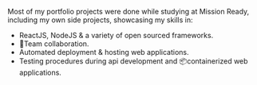 Most of my portfolio projects were done while studying at Mission Ready, including my own side projects, showcasing my skills in:

- ReactJS, NodeJS & a variety of open sourced frameworks.
- 👥Team collaboration.
- Automated deployment & hosting web applications.
- Testing procedures during api development and 📦containerized web applications.
